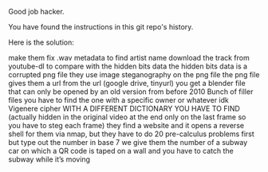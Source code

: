 Good job hacker.

You have found the instructions in this git repo's history.

Here is the solution:

make them fix .wav metadata to find artist name
download the track from youtube-dl to compare with the hidden bits data
the hidden bits data is a corrupted png file
they use image steganography on the png file
the png file gives them a url
from the url (google drive, tinyurl)
you get a blender file that can only be opened by an old version from before 2010
Bunch of filler files you have to find the one with a specific owner or whatever idk
Vigenere cipher WITH A DIFFERENT DICTIONARY YOU HAVE TO FIND (actually hidden in the original video at the end only on the last frame so you have to steg each frame)
they find a website and it opens a reverse shell for them via nmap, but they have to do 20 pre-calculus problems first but type out the number in base 7
we give them the number of a subway car on which a QR code is taped on a wall and you have to catch the subway while it’s moving
